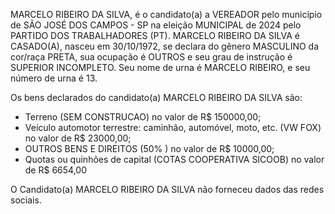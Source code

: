 MARCELO RIBEIRO DA SILVA, é o candidato(a) a VEREADOR pelo município de SÃO JOSÉ DOS CAMPOS - SP na eleição MUNICIPAL de 2024 pelo PARTIDO DOS TRABALHADORES (PT). MARCELO RIBEIRO DA SILVA é CASADO(A), nasceu em 30/10/1972, se declara do gênero MASCULINO da cor/raça PRETA, sua ocupação é OUTROS e seu grau de instrução é SUPERIOR INCOMPLETO. Seu nome de urna é MARCELO RIBEIRO, e seu número de urna é 13.

Os bens declarados do candidato(a) MARCELO RIBEIRO DA SILVA são: 
- Terreno (SEM CONSTRUCAO) no valor de R$ 150000,00;
- Veículo automotor terrestre: caminhão, automóvel, moto, etc. (VW FOX) no valor de R$ 23000,00;
- OUTROS BENS E DIREITOS (50% ) no valor de R$ 10000,00;
- Quotas ou quinhões de capital (COTAS COOPERATIVA SICOOB) no valor de R$ 6654,00

O Candidato(a) MARCELO RIBEIRO DA SILVA não forneceu dados das redes sociais.